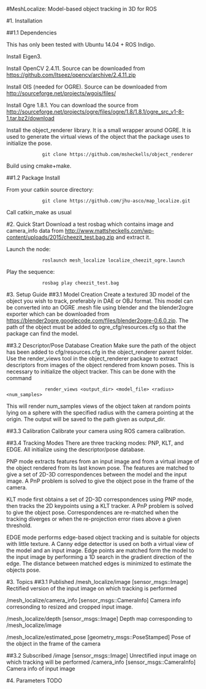 #MeshLocalize: Model-based object tracking in 3D for ROS

#1. Installation

##1.1 Dependencies

This has only been tested with Ubuntu 14.04 + ROS Indigo.

Install Eigen3.

Install OpenCV 2.4.11.  Source can be downloaded from https://github.com/Itseez/opencv/archive/2.4.11.zip

Install OIS (needed for OGRE). Source can be downloaded from http://sourceforge.net/projects/wgois/files/

Install Ogre 1.8.1.  You can download the source from http://sourceforge.net/projects/ogre/files/ogre/1.8/1.8.1/ogre_src_v1-8-1.tar.bz2/download

Install the object_renderer library.  It is a small wrapper around OGRE.  It is used to generate the virtual views of the object that the package uses to initialize the pose.

                 git clone https://github.com/msheckells/object_renderer
                
Build using cmake+make.

##1.2 Package Install

From your catkin source directory:

                 git clone https://github.com/jhu-asco/map_localize.git

Call catkin_make as usual

#2. Quick Start
Download a test rosbag which contains image and camera_info data from http://www.mattsheckells.com/wp-content/uploads/2015/cheezit_test.bag.zip and extract it.
                 
Launch the node:

                 roslaunch mesh_localize localize_cheezit_ogre.launch

Play the sequence:

                 rosbag play cheezit_test.bag

#3. Setup Guide
##3.1 Model Creation
Create a textured 3D model of the object you wish to track, preferably in DAE or OBJ format.  This model can be converted into an OGRE .mesh file using blender and the blender2ogre exporter which can be downloaded from https://blender2ogre.googlecode.com/files/blender2ogre-0.6.0.zip.  The path of the object must be added to ogre_cfg/resources.cfg so that the package can find the model.

##3.2 Descriptor/Pose Database Creation
Make sure the path of the object has been added to cfg/resources.cfg in the object_renderer parent folder.  Use the render_views tool in the object_renderer package to extract descriptors from images of the object rendered from known poses.  This is necessary to initialize the object tracker.  This can be done with the command

                  render_views <output_dir> <model_file> <radius> <num_samples>

This will render num_samples views of the object taken at random points lying on a sphere with the specified radius with the camera pointing at the origin.  The output will be saved to the path given as output_dir.  

##3.3 Calibration
Calibrate your camera using ROS camera calibration.

##3.4 Tracking Modes
There are three tracking modes: PNP, KLT, and EDGE.  All initialize using the descriptor/pose database.  

PNP mode extracts features from an input image and from a virtual image of the object rendered from its last known pose.  The features are matched to give a set of 2D-3D correspondences between the model and the input image.  A PnP problem is solved to give the object pose in the frame of the camera.

KLT mode first obtains a set of 2D-3D correspondences using PNP mode, then tracks the 2D keypoints using a KLT tracker.  A PnP problem is solved to give the object pose.  Correspondences are re-matched when the tracking diverges or when the re-projection error rises above a given threshold.

EDGE mode performs edge-based object tracking and is suitable for objects with little texture. A Canny edge detecttor is used on both a virtual view of the model and an input image.  Edge points are matched form the model to the input image by performing a 1D search in the gradient direction of the edge.  The distance between matched edges is minimized to estimate the objects pose.

#3. Topics
##3.1 Published
/mesh_localize/image [sensor_msgs::Image] Rectified version of the input image on which tracking is performed

/mesh_localize/camera_info [sensor_msgs::CameraInfo] Camera info corresonding to resized and cropped input image.

/mesh_localize/depth [sensor_msgs::Image] Depth map corresponding to /mesh_localize/image

/mesh_localize/estimated_pose [geometry_msgs::PoseStamped] Pose of the object in the frame of the camera

##3.2 Subscribed
/image [sensor_msgs::Image] Unrectified input image on which tracking will be performed
/camera_info [sensor_msgs::CameraInfo] Camera info of input image

#4. Parameters
TODO
